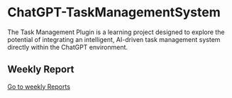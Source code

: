 # ChatGPT-TaskManagementSystem

The Task Management Plugin is a learning project designed to explore the potential of integrating an intelligent, AI-driven task management system directly within the ChatGPT environment.

## Weekly Report
[Go to weekly Reports](https://github.com/MohdTamimi1/ChatGPT-TaskManagementSystem/blob/main/weeklyprogess.md)
